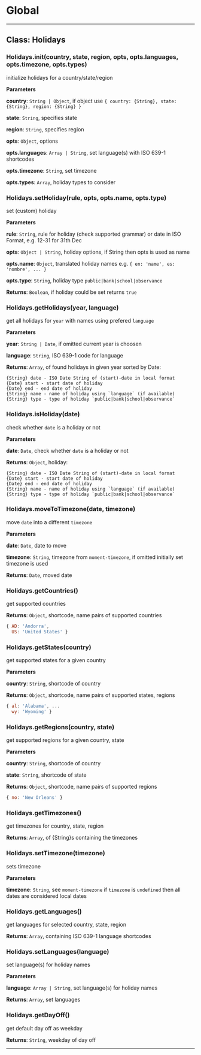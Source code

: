 # Global





* * *

## Class: Holidays


### Holidays.init(country, state, region, opts, opts.languages, opts.timezone, opts.types) 

initialize holidays for a country/state/region

**Parameters**

**country**: `String | Object`, if object use `{ country: {String}, state: {String}, region: {String} }`

**state**: `String`, specifies state

**region**: `String`, specifies region

**opts**: `Object`, options

**opts.languages**: `Array | String`, set language(s) with ISO 639-1 shortcodes

**opts.timezone**: `String`, set timezone

**opts.types**: `Array`, holiday types to consider


### Holidays.setHoliday(rule, opts, opts.name, opts.type) 

set (custom) holiday

**Parameters**

**rule**: `String`, rule for holiday (check supported grammar) or date in ISO Format, e.g. 12-31 for 31th Dec

**opts**: `Object | String`, holiday options, if String then opts is used as name

**opts.name**: `Object`, translated holiday names e.g. `{ en: 'name', es: 'nombre', ... }`

**opts.type**: `String`, holiday type `public|bank|school|observance`

**Returns**: `Boolean`, if holiday could be set returns `true`

### Holidays.getHolidays(year, language) 

get all holidays for `year` with names using prefered `language`

**Parameters**

**year**: `String | Date`, if omitted current year is choosen

**language**: `String`, ISO 639-1 code for language

**Returns**: `Array`, of found holidays in given year sorted by Date:
```
{String} date - ISO Date String of (start)-date in local format
{Date} start - start date of holiday
{Date} end - end date of holiday
{String} name - name of holiday using `language` (if available)
{String} type - type of holiday `public|bank|school|observance`
```

### Holidays.isHoliday(date) 

check whether `date` is a holiday or not

**Parameters**

**date**: `Date`, check whether `date` is a holiday or not

**Returns**: `Object`, holiday:
```
{String} date - ISO Date String of (start)-date in local format
{Date} start - start date of holiday
{Date} end - end date of holiday
{String} name - name of holiday using `language` (if available)
{String} type - type of holiday `public|bank|school|observance`
```

### Holidays.moveToTimezone(date, timezone) 

move `date` into a different `timezone`

**Parameters**

**date**: `Date`, date to move

**timezone**: `String`, timezone from `moment-timezone`, if omitted initially set timezone is used

**Returns**: `Date`, moved date

### Holidays.getCountries() 

get supported countries

**Returns**: `Object`, shortcode, name pairs of supported countries
```js
{ AD: 'Andorra',
  US: 'United States' }
```

### Holidays.getStates(country) 

get supported states for a given country

**Parameters**

**country**: `String`, shortcode of country

**Returns**: `Object`, shortcode, name pairs of supported states, regions
```js
{ al: 'Alabama', ...
  wy: 'Wyoming' }
```

### Holidays.getRegions(country, state) 

get supported regions for a given country, state

**Parameters**

**country**: `String`, shortcode of country

**state**: `String`, shortcode of state

**Returns**: `Object`, shortcode, name pairs of supported regions
```js
{ no: 'New Orleans' }
```

### Holidays.getTimezones() 

get timezones for country, state, region

**Returns**: `Array`, of {String}s containing the timezones

### Holidays.setTimezone(timezone) 

sets timezone

**Parameters**

**timezone**: `String`, see `moment-timezone`
if `timezone` is `undefined` then all dates are considered local dates


### Holidays.getLanguages() 

get languages for selected country, state, region

**Returns**: `Array`, containing ISO 639-1 language shortcodes

### Holidays.setLanguages(language) 

set language(s) for holiday names

**Parameters**

**language**: `Array | String`, set language(s) for holiday names

**Returns**: `Array`, set languages

### Holidays.getDayOff() 

get default day off as weekday

**Returns**: `String`, weekday of day off



* * *










